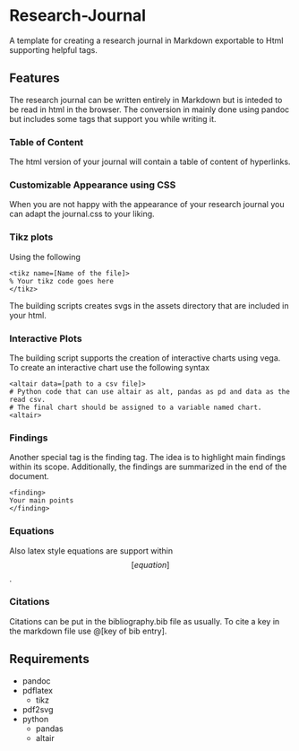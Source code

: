 # Research-Journal
A template for creating a research journal in Markdown exportable to Html supporting helpful tags.


## Features

The research journal can be written entirely in Markdown but is inteded to be read in html in the browser.
The conversion in mainly done using pandoc but includes some tags that support you while writing it.

### Table of Content

The html version of your journal will contain a table of content of hyperlinks.

### Customizable Appearance using CSS

When you are not happy with the appearance of your research journal you can adapt the journal.css to your liking.

### Tikz plots

Using the following 

```
<tikz name=[Name of the file]>
% Your tikz code goes here
</tikz>
```
The building scripts creates svgs in the assets directory that are included in your html.

### Interactive Plots

The building script supports the creation of interactive charts using vega.
To create an interactive chart use the following syntax

```
<altair data=[path to a csv file]>
# Python code that can use altair as alt, pandas as pd and data as the read csv.
# The final chart should be assigned to a variable named chart.
<altair>
```

### Findings
Another special tag is the finding tag. The idea is to highlight main findings within its scope.
Additionally, the findings are summarized in the end of the document.

```
<finding>
Your main points
</finding>
```

### Equations

Also latex style equations are support within $$ [equation] $$.

### Citations

Citations can be put in the bibliography.bib file as usually. To cite a key in the markdown file use @[key of bib entry].

## Requirements

- pandoc
- pdflatex
    - tikz
- pdf2svg
- python
    - pandas
    - altair
